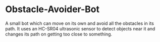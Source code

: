 # Obstacle-Avoider-Bot
A small bot which can move on its own and avoid all the obstacles in its path.
It uses an HC-SR04 ultrasonic sensor to detect objects near it and changes its path on getting too close to something. 
